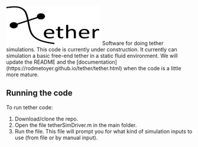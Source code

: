 <img src="./docs/Images/tether.png" alt="tether" width="256" height="106">
Software for doing tether simulations.
This code is currently under construction. It currently can simulation a basic free-end tether in a static fluid environment.
We will update the README and the [documentation](https://rodmetoyer.github.io/tether/tether.html) when the code is a little more mature.

## Running the code
To run tether code:
1. Download/clone the repo. 
2. Open the file tetherSimDriver.m in the main folder. 
3. Run the file. This file will prompt you for what kind of simulation inputs to use (from file or by manual input). 
